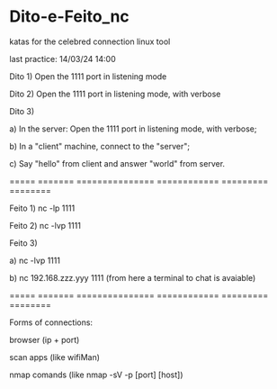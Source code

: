 # Dito-e-Feito_nc
katas for the celebred connection linux tool

last practice: 14/03/24 14:00


Dito 1) Open the 1111 port in listening mode

Dito 2) Open the 1111 port in listening mode, with verbose

Dito 3) 

a) In the server: Open the 1111 port in listening mode, with verbose;

b) In a "client" machine, connect to the "server";

c) Say "hello" from client and answer "world" from server.


===== ======= =============== ============ ========= ========


Feito 1) nc -lp 1111

Feito 2) nc -lvp 1111

Feito 3) 

a) nc -lvp 1111

b) nc 192.168.zzz.yyy 1111 (from here a terminal to chat is avaiable)


===== ======= =============== ============ ========= ========


Forms of connections:

browser (ip + port)

scan apps (like wifiMan)

nmap comands (like nmap -sV -p [port] [host])



